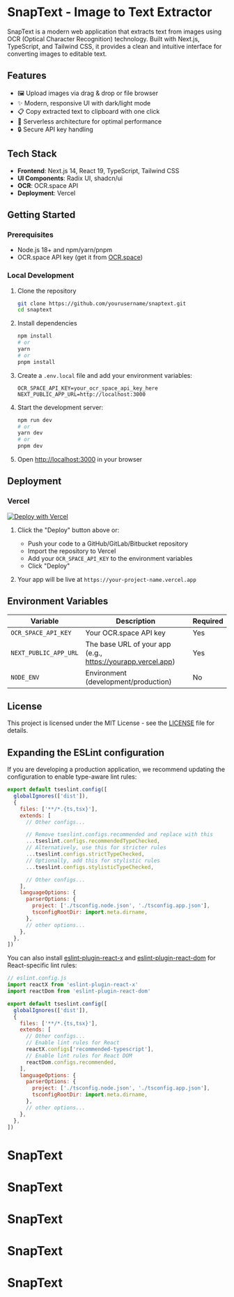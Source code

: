 # SnapText - Image to Text Extractor

SnapText is a modern web application that extracts text from images using OCR (Optical Character Recognition) technology. Built with Next.js, TypeScript, and Tailwind CSS, it provides a clean and intuitive interface for converting images to editable text.

## Features

- 🖼️ Upload images via drag & drop or file browser
- ✨ Modern, responsive UI with dark/light mode
- 📋 Copy extracted text to clipboard with one click
- 🚀 Serverless architecture for optimal performance
- 🔒 Secure API key handling

## Tech Stack

- **Frontend**: Next.js 14, React 19, TypeScript, Tailwind CSS
- **UI Components**: Radix UI, shadcn/ui
- **OCR**: OCR.space API
- **Deployment**: Vercel

## Getting Started

### Prerequisites

- Node.js 18+ and npm/yarn/pnpm
- OCR.space API key (get it from [OCR.space](https://ocr.space/ocrapi/freekey))

### Local Development

1. Clone the repository
   ```bash
   git clone https://github.com/yourusername/snaptext.git
   cd snaptext
   ```

2. Install dependencies
   ```bash
   npm install
   # or
   yarn
   # or
   pnpm install
   ```

3. Create a `.env.local` file and add your environment variables:
   ```env
   OCR_SPACE_API_KEY=your_ocr_space_api_key_here
   NEXT_PUBLIC_APP_URL=http://localhost:3000
   ```

4. Start the development server:
   ```bash
   npm run dev
   # or
   yarn dev
   # or
   pnpm dev
   ```

5. Open [http://localhost:3000](http://localhost:3000) in your browser

## Deployment

### Vercel

[![Deploy with Vercel](https://vercel.com/button)](https://vercel.com/new/clone?repository-url=https%3A%2F%2Fgithub.com%2Fyourusername%2Fsnaptext&env=OCR_SPACE_API_KEY&envDescription=API%20key%20for%20OCR.space%20service&envLink=https%3A%2F%2Focr.space%2Focrapi%2Ffreekey&project-name=snaptext&repository-name=snaptext)

1. Click the "Deploy" button above or:
   - Push your code to a GitHub/GitLab/Bitbucket repository
   - Import the repository to Vercel
   - Add your `OCR_SPACE_API_KEY` to the environment variables
   - Click "Deploy"

2. Your app will be live at `https://your-project-name.vercel.app`

## Environment Variables

| Variable | Description | Required |
|----------|-------------|----------|
| `OCR_SPACE_API_KEY` | Your OCR.space API key | Yes |
| `NEXT_PUBLIC_APP_URL` | The base URL of your app (e.g., https://yourapp.vercel.app) | Yes |
| `NODE_ENV` | Environment (development/production) | No |

## License

This project is licensed under the MIT License - see the [LICENSE](LICENSE) file for details.

## Expanding the ESLint configuration

If you are developing a production application, we recommend updating the configuration to enable type-aware lint rules:

```js
export default tseslint.config([
  globalIgnores(['dist']),
  {
    files: ['**/*.{ts,tsx}'],
    extends: [
      // Other configs...

      // Remove tseslint.configs.recommended and replace with this
      ...tseslint.configs.recommendedTypeChecked,
      // Alternatively, use this for stricter rules
      ...tseslint.configs.strictTypeChecked,
      // Optionally, add this for stylistic rules
      ...tseslint.configs.stylisticTypeChecked,

      // Other configs...
    ],
    languageOptions: {
      parserOptions: {
        project: ['./tsconfig.node.json', './tsconfig.app.json'],
        tsconfigRootDir: import.meta.dirname,
      },
      // other options...
    },
  },
])
```

You can also install [eslint-plugin-react-x](https://github.com/Rel1cx/eslint-react/tree/main/packages/plugins/eslint-plugin-react-x) and [eslint-plugin-react-dom](https://github.com/Rel1cx/eslint-react/tree/main/packages/plugins/eslint-plugin-react-dom) for React-specific lint rules:

```js
// eslint.config.js
import reactX from 'eslint-plugin-react-x'
import reactDom from 'eslint-plugin-react-dom'

export default tseslint.config([
  globalIgnores(['dist']),
  {
    files: ['**/*.{ts,tsx}'],
    extends: [
      // Other configs...
      // Enable lint rules for React
      reactX.configs['recommended-typescript'],
      // Enable lint rules for React DOM
      reactDom.configs.recommended,
    ],
    languageOptions: {
      parserOptions: {
        project: ['./tsconfig.node.json', './tsconfig.app.json'],
        tsconfigRootDir: import.meta.dirname,
      },
      // other options...
    },
  },
])
```
# SnapText
# SnapText
# SnapText
# SnapText
# SnapText
